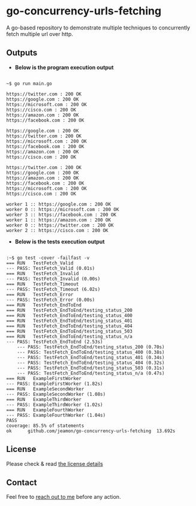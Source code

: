# go-concurrency-urls-fetching

A go-based repository to demonstrate multiple techniques to concurrently fetch multiple url over http.

## Outputs


* **Below is the program execution output**

```

~$ go run main.go

https://twitter.com : 200 OK
https://google.com : 200 OK
https://microsoft.com : 200 OK
https://cisco.com : 200 OK
https://amazon.com : 200 OK
https://facebook.com : 200 OK

https://google.com : 200 OK
https://twitter.com : 200 OK
https://microsoft.com : 200 OK
https://facebook.com : 200 OK
https://amazon.com : 200 OK
https://cisco.com : 200 OK

https://twitter.com : 200 OK
https://google.com : 200 OK
https://amazon.com : 200 OK
https://facebook.com : 200 OK
https://microsoft.com : 200 OK
https://cisco.com : 200 OK

worker 1 :: https://google.com : 200 OK
worker 0 :: https://microsoft.com : 200 OK
worker 3 :: https://facebook.com : 200 OK
worker 1 :: https://amazon.com : 200 OK
worker 0 :: https://twitter.com : 200 OK
worker 2 :: https://cisco.com : 200 OK

```


* **Below is the tests execution output**

```

:~$ go test -cover -failfast -v
=== RUN   TestFetch_Valid
--- PASS: TestFetch_Valid (0.01s)
=== RUN   TestFetch_Invalid
--- PASS: TestFetch_Invalid (0.00s)
=== RUN   TestFetch_Timeout
--- PASS: TestFetch_Timeout (6.02s)
=== RUN   TestFetch_Error
--- PASS: TestFetch_Error (0.00s)
=== RUN   TestFetch_EndToEnd
=== RUN   TestFetch_EndToEnd/testing_status_200
=== RUN   TestFetch_EndToEnd/testing_status_400
=== RUN   TestFetch_EndToEnd/testing_status_401
=== RUN   TestFetch_EndToEnd/testing_status_404
=== RUN   TestFetch_EndToEnd/testing_status_503
=== RUN   TestFetch_EndToEnd/testing_status_n/a
--- PASS: TestFetch_EndToEnd (2.53s)
    --- PASS: TestFetch_EndToEnd/testing_status_200 (0.70s)
    --- PASS: TestFetch_EndToEnd/testing_status_400 (0.38s)
    --- PASS: TestFetch_EndToEnd/testing_status_401 (0.34s)
    --- PASS: TestFetch_EndToEnd/testing_status_404 (0.32s)
    --- PASS: TestFetch_EndToEnd/testing_status_503 (0.31s)
    --- PASS: TestFetch_EndToEnd/testing_status_n/a (0.47s)
=== RUN   ExampleFirstWorker
--- PASS: ExampleFirstWorker (1.82s)
=== RUN   ExampleSecondWorker
--- PASS: ExampleSecondWorker (1.08s)
=== RUN   ExampleThirdWorker
--- PASS: ExampleThirdWorker (1.02s)
=== RUN   ExampleFourthWorker
--- PASS: ExampleFourthWorker (1.04s)
PASS
coverage: 85.5% of statements
ok      github.com/jeamon/go-concurrency-urls-fetching  13.692s

```


## License

Please check & read [the license details](https://github.com/jeamon/go-concurrency-urls-fetching/blob/master/LICENSE) 


## Contact

Feel free to [reach out to me](https://blog.cloudmentor-scale.com/contact) before any action.